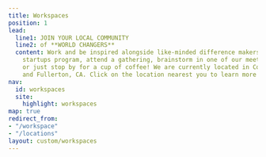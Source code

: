 ```yaml
---
title: Workspaces
position: 1
lead:
  line1: JOIN YOUR LOCAL COMMUNITY
  line2: of **WORLD CHANGERS**
  content: Work and be inspired alongside like-minded difference makers, join a local
    startups program, attend a gathering, brainstorm in one of our meeting rooms,
    or just stop by for a cup of coffee! We are currently located in Costa Mesa, CA
    and Fullerton, CA. Click on the location nearest you to learn more and get involved!
nav:
  id: workspaces
  site:
    highlight: workspaces
map: true
redirect_from:
- "/workspace"
- "/locations"
layout: custom/workspaces
---
```


<script src="https://wayfare.activehosted.com/f/embed.php?id=20" type="text/javascript" charset="utf-8"></script>